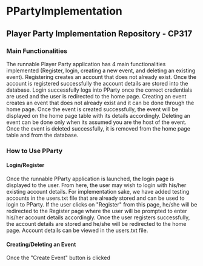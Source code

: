 # PPartyImplementation
## Player Party Implementation Repository - CP317
### Main Functionalities
The runnable Player Party application has 4 main functionalities implemented (Register, login, creating a new event, and deleting an existing event). Registering creates an account that does not already exist. Once the account is registered successfully the account details are stored into the database. Login successfully logs into PParty once the correct credentials are used and the user is redirected to the home page. Creating an event creates an event that does not already exist and it can be done through the home page. Once the event is created successfully, the event will be displayed on the home page table with its details accordingly. Deleting an event can be done only when its assumed you are the host of the event. Once the event is deleted successfully, it is removed from the home page table and from the database.

### How to Use PParty
#### Login/Register
Once the runnable PParty application is launched, the login page is displayed to the user. From here, the user may wish to login with his/her existing account details. For implementation sake, we have added testing accounts in the users.txt file that are already stored and can be used to login to PParty. If the user clicks on "Register" from this page, he/she will be redirected to the Register page where the user will be prompted to enter his/her account details accordingly. Once the user registers successfully, the account details are stored and he/she will be redirected to the home page. Account details can be viewed in the users.txt file.

#### Creating/Deleting an Event
Once the "Create Event" button is clicked 
